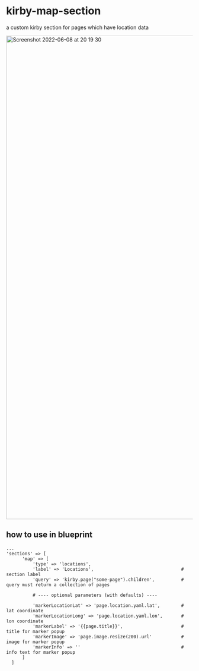 # kirby-map-section
a custom kirby section for pages which have location data

<img width="1304" alt="Screenshot 2022-06-08 at 20 19 30" src="https://user-images.githubusercontent.com/3268017/172688766-a18e3f8e-32d6-40df-9e6b-1ab88eefc674.png">

## how to use in blueprint


```
...
'sections' => [
      'map' => [
          'type' => 'locations',                                 
          'label' => 'Locations',                                 # section label
          'query' => 'kirby.page("some-page").children',          # query must return a collection of pages
          
          # ---- optional parameters (with defaults) ----
          
          'markerLocationLat' => 'page.location.yaml.lat',        # lat coordinate
          'markerLocationLong' => 'page.location.yaml.lon',       # lon coordinate
          'markerLabel' => '{{page.title}}',                      # title for marker popup
          'markerImage' => 'page.image.resize(200).url'           # image for marker popup
          'markerInfo' => ''                                      # info text for marker popup
      ]
  ]

```
